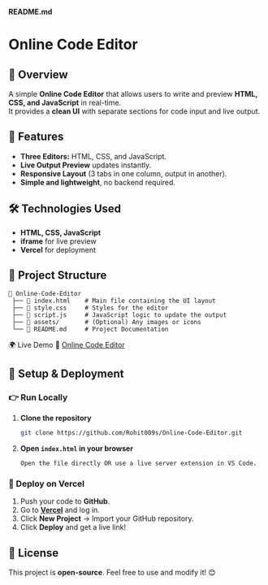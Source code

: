 
**README.md**

# Online Code Editor

## 🌟 Overview
A simple **Online Code Editor** that allows users to write and preview **HTML, CSS, and JavaScript** in real-time.  
It provides a **clean UI** with separate sections for code input and live output.

## 🚀 Features
- **Three Editors:** HTML, CSS, and JavaScript.
- **Live Output Preview** updates instantly.
- **Responsive Layout** (3 tabs in one column, output in another).
- **Simple and lightweight**, no backend required.

## 🛠️ Technologies Used
- **HTML, CSS, JavaScript**
- **iframe** for live preview
- **Vercel** for deployment

## 📂 Project Structure
```
📁 Online-Code-Editor
 ├── 📄 index.html    # Main file containing the UI layout
 ├── 📄 style.css     # Styles for the editor
 ├── 📄 script.js     # JavaScript logic to update the output
 ├── 📁 assets/       # (Optional) Any images or icons
 └── 📄 README.md     # Project Documentation
```

🌍 Live Demo
🔗 [Online Code Editor](https://online-code-editorr-rohit.vercel.app)

## 🔧 Setup & Deployment

### 👉 Run Locally
1. **Clone the repository**  
   ```sh
   git clone https://github.com/Rohit009s/Online-Code-Editor.git
   ```
2. **Open `index.html` in your browser**  
   ```
   Open the file directly OR use a live server extension in VS Code.
   ```

### 🚀 Deploy on Vercel
1. Push your code to **GitHub**.
2. Go to **[Vercel](https://vercel.com/)** and log in.
3. Click **New Project** → Import your GitHub repository.
4. Click **Deploy** and get a live link!

## 📜 License
This project is **open-source**. Feel free to use and modify it! 😊


